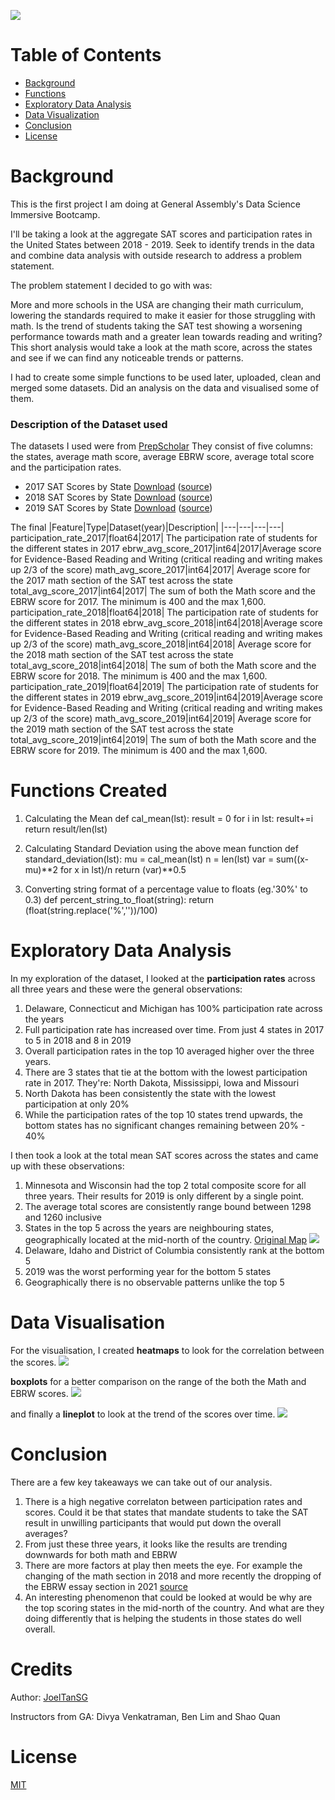 ![](./assets/images/Readme_banner.png)

# Table of Contents
* [Background](#Background)
* [Functions](#functions-created)
* [Exploratory Data Analysis](#exploratory-data-analysis)
* [Data Visualization](#Data-Visualization)
* [Conclusion](#Conclusion)
* [License](#License)

# Background

This is the first project I am doing at General Assembly's Data Science Immersive Bootcamp.

I'll be taking a look at the aggregate SAT scores and participation rates in the United States between 2018 - 2019. Seek to identify trends in the data and combine data analysis with outside research to address a problem statement.

The problem statement I decided to go with was:

More and more schools in the USA are changing their math curriculum, lowering the standards required to make it easier for those struggling with math. Is the trend of students taking the SAT test showing a worsening performance towards math and a greater lean towards reading and writing? This short analysis would take a look at the math score, across the states and see if we can find any noticeable trends or patterns.

I had to create some simple functions to be used later, uploaded, clean and merged some datasets. Did an analysis on the data and visualised some of them.

### Description of the Dataset used

The datasets I used were from [PrepScholar](https://www.prepscholar.com/sat/s/) They consist of five columns: the states, average math score, average EBRW score, average total score and the participation rates.

- 2017 SAT Scores by State [Download](./data/sat_2017.csv) ([source](https://blog.collegevine.com/here-are-the-average-sat-scores-by-state/))
- 2018 SAT Scores by State [Download](./data/sat_2018.csv) ([source](https://blog.collegevine.com/here-are-the-average-sat-scores-by-state/))
- 2019 SAT Scores by State [Download](./data/sat_2019.csv) ([source](https://blog.prepscholar.com/average-sat-scores-by-state-most-recent))

The final
|Feature|Type|Dataset(year)|Description|
|---|---|---|---|
participation_rate_2017|float64|2017| The participation rate of students for the different states in 2017
ebrw_avg_score_2017|int64|2017|Average score for Evidence-Based Reading and Writing (critical reading and writing makes up 2/3 of the score)
math_avg_score_2017|int64|2017| Average score for the 2017 math section of the SAT test across the state
total_avg_score_2017|int64|2017| The sum of both the Math score and the EBRW score for 2017. The minimum is 400 and the max 1,600.
participation_rate_2018|float64|2018| The participation rate of students for the different states in 2018
ebrw_avg_score_2018|int64|2018|Average score for Evidence-Based Reading and Writing (critical reading and writing makes up 2/3 of the score)
math_avg_score_2018|int64|2018| Average score for the 2018 math section of the SAT test across the state
total_avg_score_2018|int64|2018| The sum of both the Math score and the EBRW score for 2018. The minimum is 400 and the max 1,600.
participation_rate_2019|float64|2019| The participation rate of students for the different states in 2019
ebrw_avg_score_2019|int64|2019|Average score for Evidence-Based Reading and Writing (critical reading and writing makes up 2/3 of the score)
math_avg_score_2019|int64|2019| Average score for the 2019 math section of the SAT test across the state
total_avg_score_2019|int64|2019| The sum of both the Math score and the EBRW score for 2019. The minimum is 400 and the max 1,600.

# Functions Created

1. Calculating the Mean
  def cal_mean(lst):
    result = 0
    for i in lst:
        result+=i
    return result/len(lst)

2. Calculating Standard Deviation using the above mean function
  def standard_deviation(lst):
      mu = cal_mean(lst)
      n = len(lst)
      var = sum((x-mu)**2 for x in lst)/n
      return (var)**0.5

3. Converting string format of a percentage value to floats (eg.'30%' to 0.3)
  def percent_string_to_float(string):
    return (float(string.replace('%',''))/100)

# Exploratory Data Analysis

In my exploration of the dataset, I looked at the **participation rates** across all three years and these were the general observations:

1. Delaware, Connecticut and Michigan has 100% participation rate across the years
2. Full participation rate has increased over time. From just 4 states in 2017 to 5 in 2018 and 8 in 2019
3. Overall participation rates in the top 10 averaged higher over the three years.
4. There are 3 states that tie at the bottom with the lowest participation rate in 2017. They're: North Dakota, Mississippi, Iowa and Missouri
5. North Dakota has been consistently the state with the lowest participation at only 20%
6. While the participation rates of the top 10 states trend upwards, the bottom states has no significant changes remaining between 20% - 40%

I then took a look at the total mean SAT scores across the states and came up with these observations:

1. Minnesota and Wisconsin had the top 2 total composite score for all three years. Their results for 2019 is only different by a single point.
2. The average total scores are consistently range bound between 1298 and 1260 inclusive
3. States in the top 5 across the years are neighbouring states, geographically located at the mid-north of the country. [Original Map](http://alabamamaps.ua.edu/contemporarymaps/usa/basemaps/usstates1.jpg)
![](./assets/images/us_states.jpeg)
4. Delaware, Idaho and District of Columbia consistently rank at the bottom 5
5. 2019 was the worst performing year for the bottom 5 states
6. Geographically there is no observable patterns unlike the top 5

# Data Visualisation

For the visualisation, I created **heatmaps** to look for the correlation between the scores. ![](./assets/images/heatmap.png)

**boxplots** for a better comparison on the range of the both the Math and EBRW scores. ![](./assets/images/boxplot.png)

and finally a **lineplot** to look at the trend of the scores over time. ![](./assets/images/lineplot.png)

# Conclusion

There are a few key takeaways we can take out of our analysis.

1. There is a high negative correlaton between participation rates and scores. Could it be that states that mandate students to take the SAT result in unwilling participants that would put down the overall averages?
2. From just these three years, it looks like the results are trending downwards for both math and EBRW
3. There are more factors at play then meets the eye. For example the changing of the math section in 2018 and more recently the dropping of the EBRW essay section in 2021 [source](https://blog.collegeboard.org/January-2021-sat-subject-test-and-essay-faq)
4. An interesting phenomenon that could be looked at would be why are the top scoring states in the mid-north of the country. And what are they doing differently that is helping the students in those states do well overall.

# Credits

Author: [JoelTanSG](https://github.com/JoelTanSG)

Instructors from GA: Divya Venkatraman, Ben Lim and Shao Quan

# License

[MIT](https://github.com/JoelTanSG/GA-Project-1-Standardized-Test-Analysis/blob/main/LICENSE)
